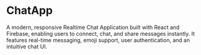 
# ChatApp
A modern, responsive Realtime Chat Application built with React and Firebase, enabling users to connect, chat, and share messages instantly. It features real-time messaging, emoji support, user authentication, and an intuitive chat UI.
